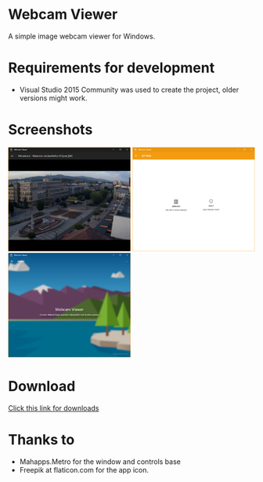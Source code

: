 # Webcam Viewer
A simple image webcam viewer for Windows.

# Requirements for development
- Visual Studio 2015 Community was used to create the project, older versions might work.

# Screenshots

<p align="left">
  <img src="https://github.com/XeZrunner/WebcamViewer/blob/master/Screenshots/0.png" width="250"/>
  <img src="https://github.com/XeZrunner/WebcamViewer/blob/master/Screenshots/1.png" width="250"/>
  <img src="https://github.com/XeZrunner/WebcamViewer/blob/master/Screenshots/2.png" width="250"/>
</p>

# Download
[Click this link for downloads](https://github.com/XeZrunner/WebcamViewer/releases)

# Thanks to
- Mahapps.Metro for the window and controls base
- Freepik at flaticon.com for the app icon.
